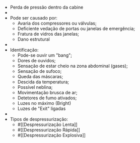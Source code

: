 - Perda de pressão dentro da cabine
-
- Pode ser causado por:
	- Avaria dos compressores ou válvulas;
	- Deficiente vedação de portas ou janelas de emergência;
	- Fratura de vidros das janelas;
	- Dano estrutural
-
- Identificação:
	- Pode-se ouvir um "bang";
	- Dores de ouvidos;
	- Sensação de estar cheio na zona abdominal (gases);
	- Sensação de sufoco;
	- Queda das máscaras;
	- Descida da temperatura;
	- Possível neblina;
	- Movimentação brusca de ar;
	- Detetores de fumo ativados;
	- Luzes no máximo (Bright)
	- Luzes de "Exit" ligadas
-
- Tipos de despressurização:
	- #[[Despressurização Lenta]]
	- #[[Despressurização Rápida]]
	- #[[Despressurização Explosiva]]